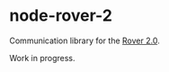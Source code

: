 # node-rover-2

Communication library for the [Rover 2.0](http://www.brookstone.com/rover-20-app-controlled-spy-tank).

Work in progress.